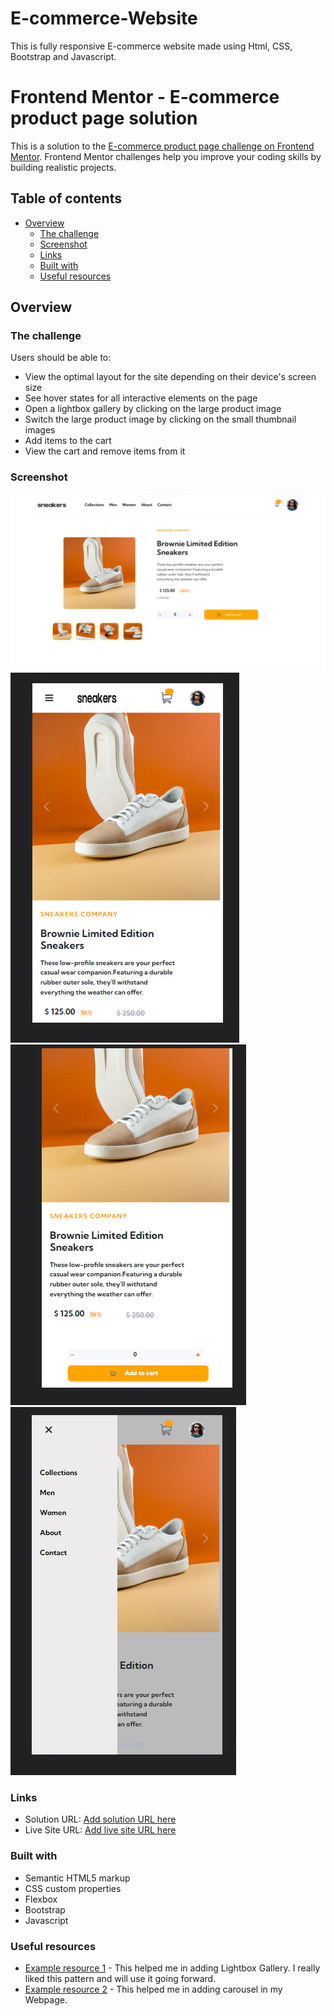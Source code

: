 # E-commerce-Website
This is fully responsive E-commerce website made using Html, CSS, Bootstrap and Javascript.
# Frontend Mentor - E-commerce product page solution

This is a solution to the [E-commerce product page challenge on Frontend Mentor](https://www.frontendmentor.io/challenges/ecommerce-product-page-UPsZ9MJp6). Frontend Mentor challenges help you improve your coding skills by building realistic projects.

## Table of contents

- [Overview](#overview)
  - [The challenge](#the-challenge)
  - [Screenshot](#screenshot)
  - [Links](#links)
  - [Built with](#built-with)
  - [Useful resources](#useful-resources)


## Overview

### The challenge

Users should be able to:

- View the optimal layout for the site depending on their device's screen size
- See hover states for all interactive elements on the page
- Open a lightbox gallery by clicking on the large product image
- Switch the large product image by clicking on the small thumbnail images
- Add items to the cart
- View the cart and remove items from it

### Screenshot

![](1.png)
![](2.png)
![](3.png)
![](4.png)


### Links

- Solution URL: [Add solution URL here](https://github.com/code-brownie/E-commerce-Website)
- Live Site URL: [Add live site URL here](https://code-brownie.github.io/E-commerce-Website/)
### Built with

- Semantic HTML5 markup
- CSS custom properties
- Flexbox
- Bootstrap
- Javascript

### Useful resources

- [Example resource 1](https://lokeshdhakar.com/projects/lightbox2/) - This helped me in adding Lightbox Gallery. I really liked this pattern and will use it going forward.
- [Example resource 2](https://getbootstrap.com/docs/4.0/components/carousel/) - This helped me in adding carousel in my Webpage.

